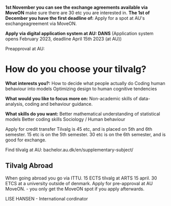 **1st November you can see the exchange agreements available via MoveON**
make sure there are 30 etc you are interested in.
**The 1st of December you have the first deadline of:**
Apply for a spot at AU's exchangeagreement via MoveON.

**Apply via digital application system at AU: DANS** 
(Application system opens February 2023, deadline April 15th 2023 (at AU))

Preapproval at AU:

# How do you choose your tilvalg?
**What interests you?:**
How to decide what people actually do
Coding human behaviour into models
Optimizing design to human cognitive tendencies

**What would you like to focus more on:**
Non-academic skills of data-analysis, coding and behaviour guidance.

**What skills do you want:**
Better mathematical understanding of statistical models 
Better coding skills
Sociology / Human behaviour


Apply for credit transfer
Tilvalg is 45 etc, and is placed on 5th and 6th semester.
15 etc is on the 5th semester.
30 etc is on the 6th semester, and is good for exchange.

Find tilvalg at AU: bachelor.au.dk/en/supplementary-subject/
## Tilvalg Abroad
When going abroad you go via ITTU.
15 ECTS tilvalg at ARTS 15 april.
30 ETCS at a university outside of denmark.
Apply for pre-approval at AU MoveON. - you only get the MoveON spot if you apply afterwards.


LISE HANSEN - International cordinator